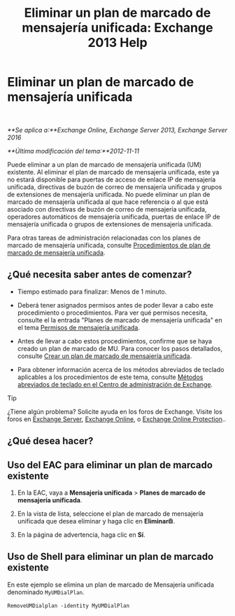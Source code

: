 ﻿---
title: 'Eliminar un plan de marcado de mensajería unificada: Exchange 2013 Help'
TOCTitle: Eliminar un plan de marcado de mensajería unificada
ms:assetid: c9b32ef6-432c-45ca-b94c-31bbcc973128
ms:mtpsurl: https://technet.microsoft.com/es-es/library/Bb124546(v=EXCHG.150)
ms:contentKeyID: 49895907
ms.date: 05/22/2018
mtps_version: v=EXCHG.150
ms.translationtype: MT
---

# Eliminar un plan de marcado de mensajería unificada

 

_**Se aplica a:**Exchange Online, Exchange Server 2013, Exchange Server 2016_

_**Última modificación del tema:**2012-11-11_

Puede eliminar a un plan de marcado de mensajería unificada (UM) existente. Al eliminar el plan de marcado de mensajería unificada, este ya no estará disponible para puertas de acceso de enlace IP de mensajería unificada, directivas de buzón de correo de mensajería unificada y grupos de extensiones de mensajería unificada. No puede eliminar un plan de marcado de mensajería unificada al que hace referencia o al que está asociado con directivas de buzón de correo de mensajería unificada, operadores automáticos de mensajería unificada, puertas de enlace IP de mensajería unificada o grupos de extensiones de mensajería unificada.

Para otras tareas de administración relacionadas con los planes de marcado de mensajería unificada, consulte [Procedimientos de plan de marcado de mensajería unificada](um-dial-plan-procedures-exchange-2013-help.md).

## ¿Qué necesita saber antes de comenzar?

  - Tiempo estimado para finalizar: Menos de 1 minuto.

  - Deberá tener asignados permisos antes de poder llevar a cabo este procedimiento o procedimientos. Para ver qué permisos necesita, consulte el la entrada "Planes de marcado de mensajería unificada" en el tema [Permisos de mensajería unificada](unified-messaging-permissions-exchange-2013-help.md).

  - Antes de llevar a cabo estos procedimientos, confirme que se haya creado un plan de marcado de MU. Para conocer los pasos detallados, consulte [Crear un plan de marcado de mensajería unificada](create-a-um-dial-plan-exchange-2013-help.md).

  - Para obtener información acerca de los métodos abreviados de teclado aplicables a los procedimientos de este tema, consulte [Métodos abreviados de teclado en el Centro de administración de Exchange](keyboard-shortcuts-in-the-exchange-admin-center-exchange-online-protection-help.md).


> [!TIP]
> ¿Tiene algún problema? Solicite ayuda en los foros de Exchange. Visite los foros en <A href="https://go.microsoft.com/fwlink/p/?linkid=60612">Exchange Server</A>, <A href="https://go.microsoft.com/fwlink/p/?linkid=267542">Exchange Online</A>, o <A href="https://go.microsoft.com/fwlink/p/?linkid=285351">Exchange Online Protection</A>..



## ¿Qué desea hacer?

## Uso del EAC para eliminar un plan de marcado existente

1.  En la EAC, vaya a **Mensajería unificada** \> **Planes de marcado de mensajería unificada**.

2.  En la vista de lista, seleccione el plan de marcado de mensajería unificada que desea eliminar y haga clic en **Eliminar**![Eliminar icono](images/Dd979797.14f639f6-61e8-4418-bbfb-0db14de9d2f5(EXCHG.150).gif "Eliminar icono").

3.  En la página de advertencia, haga clic en **Sí**.

## Uso de Shell para eliminar un plan de marcado existente

En este ejemplo se elimina un plan de marcado de Mensajería unificada denominado `MyUMDialPlan`.

    RemoveUMDialplan -identity MyUMDialPlan

